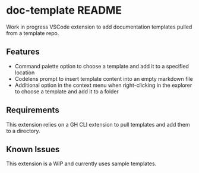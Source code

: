 # doc-template README

Work in progress VSCode extension to add documentation templates pulled from a template repo.

## Features

* Command palette option to choose a template and add it to a specified location
* Codelens prompt to insert template content into an empty markdown file
* Additional option in the context menu when right-clicking in the explorer to choose a template and add it to a folder

## Requirements

This extension relies on a GH CLI extension to pull templates and add them to a directory.

## Known Issues

This extension is a WIP and currently uses sample templates.
